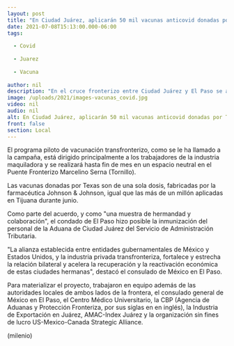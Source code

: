 ```yaml
---
layout: post
title: "En Ciudad Juárez, aplicarán 50 mil vacunas anticovid donadas por Texas"
date: 2021-07-08T15:13:00.000-06:00
tags:
  
  - Covid
  
  - Juarez
  
  - Vacuna
  
author: nil
description: "En el cruce fronterizo entre Ciudad Juárez y El Paso se aplicarán, a partir de hoy, hasta 50 mil vacunas contra covid-19, informó el consulado general de México en dicha ciudad al sur de Texas. "
image: /uploads/2021/images-vacunas_covid.jpg
video: nil
audio: nil
alt: En Ciudad Juárez, aplicarán 50 mil vacunas anticovid donadas por Texas
front: false
section: Local
---
```


El programa piloto de vacunación transfronterizo, como se le ha llamado a la campaña, está dirigido principalmente a los trabajadores de la industria maquiladora y se realizará hasta fin de mes en un espacio neutral en el Puente Fronterizo Marcelino Serna (Tornillo).

Las vacunas donadas por Texas son de una sola dosis, fabricadas por la farmacéutica Johnson & Johnson, igual que las más de un millón aplicadas en Tijuana durante junio.

Como parte del acuerdo, y como "una muestra de hermandad y colaboración", el condado de El Paso hizo posible la inmunización del personal de la Aduana de Ciudad Juárez del Servicio de Administración Tributaria. 

"La alianza establecida entre entidades gubernamentales de México y Estados Unidos, y la industria privada transfronteriza, fortalece y estrecha la relación bilateral y acelera la recuperación y la reactivación económica de estas ciudades hermanas", destacó el consulado de México en El Paso. 

Para materializar el proyecto, trabajaron en equipo además de las autoridades locales de ambos lados de la frontera, el consulado general de México en El Paso, el Centro Médico Universitario, la CBP (Agencia de Aduanas y Protección Fronteriza, por sus siglas en en inglés), la Industria de Exportación en Juárez, AMAC-Index Juárez y la organización sin fines de lucro US-Mexico-Canada Strategic Alliance. 

(milenio) 
